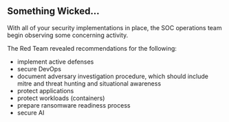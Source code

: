 ## Something Wicked...

With all of your security implementations in place, the SOC operations team begin observing some concerning activity.

The Red Team revealed recommendations for the following:
- implement active defenses
- secure DevOps
- document adversary investigation procedure, which should include mitre and threat hunting and situational awareness
- protect applications
- protect workloads (containers)
- prepare ransomware readiness process
- secure AI


